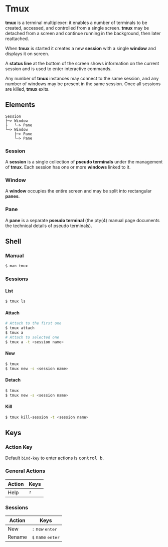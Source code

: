 # Tmux

**tmux** is a terminal multiplexer: it enables a number of terminals to be created, accessed, and controlled from a single screen. **tmux** may be detached from a screen and continue running in the background, then later reattached.

When **tmux** is started it creates a new **session** with a single **window** and displays it on screen.

A **status line** at the bottom of the screen shows information on the current session and is used to enter interactive commands.

Any number of **tmux** instances may connect to the same session, and any number of windows may be present in the same session. Once all sessions are killed, **tmux** exits.

## Elements

```
Session  
├─> Window  
├   └─> Pane  
└─> Window  
    ├─> Pane  
    └─> Pane
```

### Session
A **session** is a single collection of **pseudo terminals** under the management of **tmux**. Each session has one or more **windows** linked to it.

### Window
A **window** occupies the entire screen and may be split into rectangular **panes**.

### Pane
A **pane** is a separate **pseudo terminal** (the pty(4) manual page documents the technical details of pseudo terminals).

## Shell

### Manual
```bash
$ man tmux
```
### Sessions
#### List
```bash
$ tmux ls
```
#### Attach
```sh
# Attach to the first one
$ tmux attach
$ tmux a
# Attach to selected one
$ tmux a -t <session name>
```
#### New
```bash
$ tmux
$ tmux new -s <session name>
```
#### Detach
```bash
$ tmux
$ tmux new -s <session name>
```
#### Kill
```bash
$ tmux kill-session -t <session name>
```

## Keys

### Action Key

Default `bind-key` to enter actions is <kbd>control b</kbd>.

### General Actions

Action | Keys
--- | ---
Help | <kbd>?</kbd>

### Sessions

Action | Keys
--- | ---
New | <kbd>:</kbd> `new` <kbd>enter</kbd>
Rename | <kbd>$</kbd> `name` <kbd>enter</kbd>